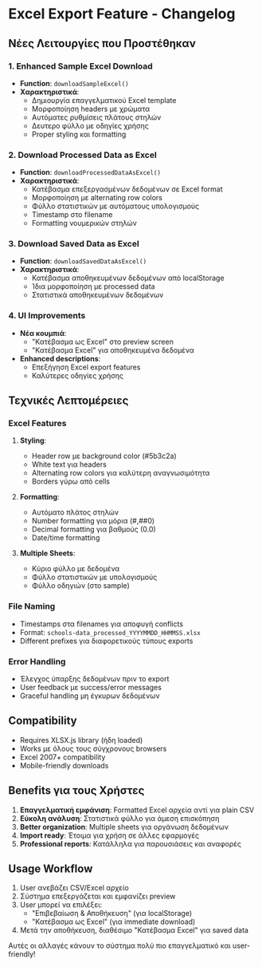 # Excel Export Feature - Changelog

## Νέες Λειτουργίες που Προστέθηκαν

### 1. Enhanced Sample Excel Download
- **Function**: `downloadSampleExcel()`
- **Χαρακτηριστικά**:
  - Δημιουργία επαγγελματικού Excel template
  - Μορφοποίηση headers με χρώματα
  - Αυτόματες ρυθμίσεις πλάτους στηλών
  - Δευτερο φύλλο με οδηγίες χρήσης
  - Proper styling και formatting

### 2. Download Processed Data as Excel
- **Function**: `downloadProcessedDataAsExcel()`
- **Χαρακτηριστικά**:
  - Κατέβασμα επεξεργασμένων δεδομένων σε Excel format
  - Μορφοποίηση με alternating row colors
  - Φύλλο στατιστικών με αυτόματους υπολογισμούς
  - Timestamp στο filename
  - Formatting νουμερικών στηλών

### 3. Download Saved Data as Excel  
- **Function**: `downloadSavedDataAsExcel()`
- **Χαρακτηριστικά**:
  - Κατέβασμα αποθηκευμένων δεδομένων από localStorage
  - Ίδια μορφοποίηση με processed data
  - Στατιστικά αποθηκευμένων δεδομένων

### 4. UI Improvements
- **Νέα κουμπιά**:
  - "Κατέβασμα ως Excel" στο preview screen
  - "Κατέβασμα Excel" για αποθηκευμένα δεδομένα
- **Enhanced descriptions**:
  - Επεξήγηση Excel export features
  - Καλύτερες οδηγίες χρήσης

## Τεχνικές Λεπτομέρειες

### Excel Features
1. **Styling**:
   - Header row με background color (#5b3c2a)
   - White text για headers
   - Alternating row colors για καλύτερη αναγνωσιμότητα
   - Borders γύρω από cells

2. **Formatting**:
   - Αυτόματο πλάτος στηλών
   - Number formatting για μόρια (#,##0)
   - Decimal formatting για βαθμούς (0.0)
   - Date/time formatting

3. **Multiple Sheets**:
   - Κύριο φύλλο με δεδομένα
   - Φύλλο στατιστικών με υπολογισμούς
   - Φύλλο οδηγιών (στο sample)

### File Naming
- Timestamps στα filenames για αποφυγή conflicts
- Format: `schools-data_processed_YYYYMMDD_HHMMSS.xlsx`
- Different prefixes για διαφορετικούς τύπους exports

### Error Handling
- Έλεγχος ύπαρξης δεδομένων πριν το export
- User feedback με success/error messages
- Graceful handling μη έγκυρων δεδομένων

## Compatibility
- Requires XLSX.js library (ήδη loaded)
- Works με όλους τους σύγχρονους browsers
- Excel 2007+ compatibility
- Mobile-friendly downloads

## Benefits για τους Χρήστες
1. **Επαγγελματική εμφάνιση**: Formatted Excel αρχεία αντί για plain CSV
2. **Εύκολη ανάλυση**: Στατιστικά φύλλο για άμεση επισκόπηση
3. **Better organization**: Multiple sheets για οργάνωση δεδομένων
4. **Import ready**: Έτοιμα για χρήση σε άλλες εφαρμογές
5. **Professional reports**: Κατάλληλα για παρουσιάσεις και αναφορές

## Usage Workflow
1. User ανεβάζει CSV/Excel αρχείο
2. Σύστημα επεξεργάζεται και εμφανίζει preview
3. User μπορεί να επιλέξει:
   - "Επιβεβαίωση & Αποθήκευση" (για localStorage)
   - "Κατέβασμα ως Excel" (για immediate download)
4. Μετά την αποθήκευση, διαθέσιμο "Κατέβασμα Excel" για saved data

Αυτές οι αλλαγές κάνουν το σύστημα πολύ πιο επαγγελματικό και user-friendly!
